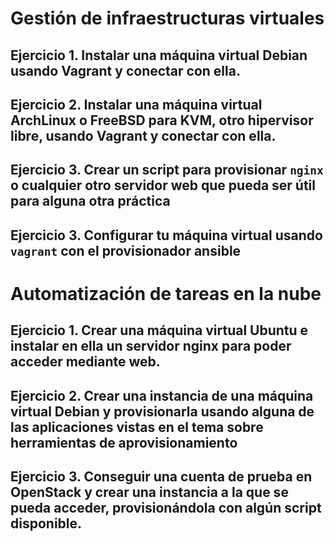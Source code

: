 # Gestión de infraestructuras virtuales

## Ejercicio 1. Instalar una máquina virtual Debian usando Vagrant y conectar con ella.

## Ejercicio 2. Instalar una máquina virtual ArchLinux o FreeBSD para KVM, otro hipervisor libre, usando Vagrant y conectar con ella. 



## Ejercicio 3. Crear un script para provisionar `nginx` o cualquier otro servidor web que pueda ser útil para alguna otra práctica

## Ejercicio 3. Configurar tu máquina virtual usando `vagrant` con el provisionador ansible



# Automatización de tareas en la nube

## Ejercicio 1. Crear una máquina virtual Ubuntu e instalar en ella un servidor nginx para poder acceder mediante web.

## Ejercicio 2. Crear una instancia de una máquina virtual Debian y provisionarla usando alguna de las aplicaciones vistas en el tema sobre herramientas de aprovisionamiento


## Ejercicio 3. Conseguir una cuenta de prueba en OpenStack y crear una instancia a la que se pueda acceder, provisionándola con algún script disponible.
